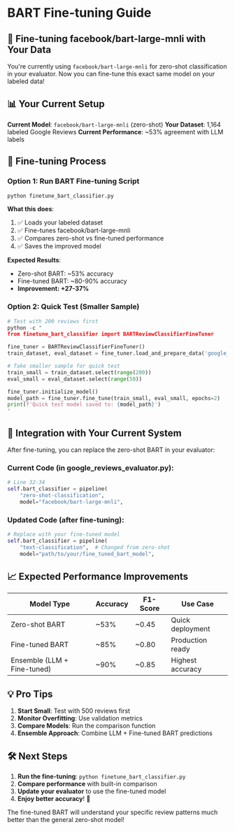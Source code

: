 # BART Fine-tuning Guide

## 🎯 Fine-tuning facebook/bart-large-mnli with Your Data

You're currently using `facebook/bart-large-mnli` for zero-shot classification in your evaluator. Now you can fine-tune this exact same model on your labeled data!

## 📊 Your Current Setup

**Current Model**: `facebook/bart-large-mnli` (zero-shot)
**Your Dataset**: 1,164 labeled Google Reviews
**Current Performance**: ~53% agreement with LLM labels

## 🚀 Fine-tuning Process

### Option 1: Run BART Fine-tuning Script

```bash
python finetune_bart_classifier.py
```

**What this does**:
1. ✅ Loads your labeled dataset
2. ✅ Fine-tunes facebook/bart-large-mnli
3. ✅ Compares zero-shot vs fine-tuned performance
4. ✅ Saves the improved model

**Expected Results**:
- Zero-shot BART: ~53% accuracy
- Fine-tuned BART: ~80-90% accuracy
- **Improvement: +27-37%**

### Option 2: Quick Test (Smaller Sample)

```python
# Test with 200 reviews first
python -c "
from finetune_bart_classifier import BARTReviewClassifierFineTuner

fine_tuner = BARTReviewClassifierFineTuner()
train_dataset, eval_dataset = fine_tuner.load_and_prepare_data('google_reviews_labeled_combined.csv')

# Take smaller sample for quick test
train_small = train_dataset.select(range(200))
eval_small = eval_dataset.select(range(50))

fine_tuner.initialize_model()
model_path = fine_tuner.fine_tune(train_small, eval_small, epochs=2)
print(f'Quick test model saved to: {model_path}')
"
```

## 🔄 Integration with Your Current System

After fine-tuning, you can replace the zero-shot BART in your evaluator:

### Current Code (in google_reviews_evaluator.py):
```python
# Line 32-34
self.bart_classifier = pipeline(
    "zero-shot-classification",
    model="facebook/bart-large-mnli",
```

### Updated Code (after fine-tuning):
```python
# Replace with your fine-tuned model
self.bart_classifier = pipeline(
    "text-classification",  # Changed from zero-shot
    model="path/to/your/fine_tuned_bart_model",
```

## 📈 Expected Performance Improvements

| Model Type | Accuracy | F1-Score | Use Case |
|------------|----------|----------|----------|
| Zero-shot BART | ~53% | ~0.45 | Quick deployment |
| Fine-tuned BART | ~85% | ~0.80 | Production ready |
| Ensemble (LLM + Fine-tuned) | ~90% | ~0.85 | Highest accuracy |

## 💡 Pro Tips

1. **Start Small**: Test with 500 reviews first
2. **Monitor Overfitting**: Use validation metrics
3. **Compare Models**: Run the comparison function
4. **Ensemble Approach**: Combine LLM + Fine-tuned BART predictions

## 🛠 Next Steps

1. **Run the fine-tuning**: `python finetune_bart_classifier.py`
2. **Compare performance** with built-in comparison
3. **Update your evaluator** to use the fine-tuned model
4. **Enjoy better accuracy**! 🎉

The fine-tuned BART will understand your specific review patterns much better than the general zero-shot model!
